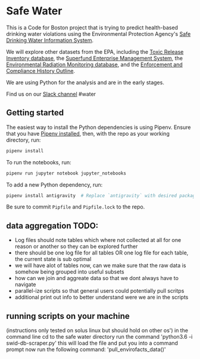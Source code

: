 # Safe Water

This is a Code for Boston project that is trying to predict health-based drinking water violations using the Environmental Protection Agency's [Safe Drinking Water Information System](https://www.epa.gov/enviro/sdwis-model). 

We will explore other datasets from the EPA, including the [Toxic Release Inventory database](https://www.epa.gov/enviro/tri-search), the [Superfund Enterprise Management System](https://www.epa.gov/enviro/sems-search), the [Environmental Radiation Monitoring database](https://www.epa.gov/radnet), and the [Enforcement and Compliance History Outline](https://echo.epa.gov/). 

We are using Python for the analysis and are in the early stages.

Find us on our [Slack channel](https://cfb-public.slack.com) #water

## Getting started

The easiest way to install the Python dependencies is using Pipenv. Ensure that you have [Pipenv installed](https://pipenv.readthedocs.io/en/latest/install/), then, with the repo as your working directory, run:

```bash
pipenv install
```

To run the notebooks, run:

```bash
pipenv run jupyter notebook jupyter_notebooks
```

To add a new Python dependency, run:

```bash
pipenv install antigravity  # Replace `antigravity` with desired package name
```

Be sure to commit `Pipfile` and `Pipfile.lock` to the repo.


## data aggregation TODO:
- Log files should note tables which where not collected at all for one reason or another so they can be explored further
- there should be one log file for all tables OR one log file for each table, the current state is sub optimal
- we will have alot of tables now, can we make sure that the raw data is somehow being grouped into useful subsets
- how can we join and aggreate data so that we dont always have to navigate  
- parallel-ize scripts so that general users could potentially pull scritps
- additional print out info to better understand were we are in the scripts

## running scripts on your machine
(instructions only tested on solus linux but should hold on other os')
in the command line cd to the safe water directory
run the command 'python3.6 -i swid-db-scraper.py'
this will load the file and put you into a command prompt
now run the following command: 'pull_envirofacts_data()'
